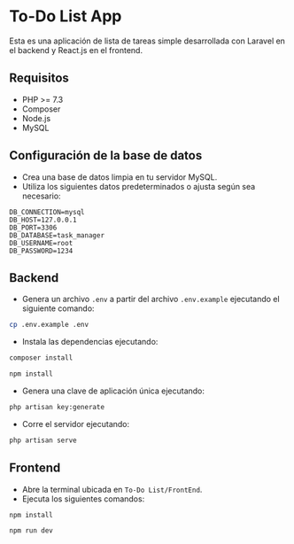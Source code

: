 
# To-Do List App

Esta es una aplicación de lista de tareas simple desarrollada con Laravel en el backend y React.js en el frontend.

## Requisitos

- PHP >= 7.3
- Composer
- Node.js
- MySQL

## Configuración de la base de datos

- Crea una base de datos limpia en tu servidor MySQL.
- Utiliza los siguientes datos predeterminados o ajusta según sea necesario:

```plaintext
DB_CONNECTION=mysql
DB_HOST=127.0.0.1
DB_PORT=3306
DB_DATABASE=task_manager
DB_USERNAME=root
DB_PASSWORD=1234
```

## Backend

- Genera un archivo `.env` a partir del archivo `.env.example` ejecutando el siguiente comando:

```bash
cp .env.example .env
```

- Instala las dependencias ejecutando:

```bash
composer install
```

```bash
npm install
```

- Genera una clave de aplicación única ejecutando:

```bash
php artisan key:generate
```

- Corre el servidor ejecutando:

```bash
php artisan serve
```

## Frontend

- Abre la terminal ubicada en `To-Do List/FrontEnd`.
- Ejecuta los siguientes comandos:

```bash
npm install
```

```bash
npm run dev
```

